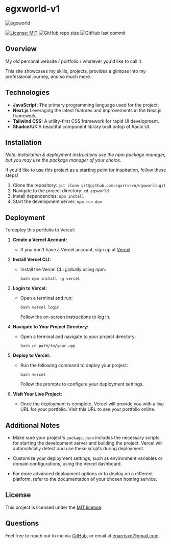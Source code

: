 # egxworld-v1

![egxworld](https://github.com/user-attachments/assets/2f8c6bc5-26e0-453f-ae48-e65ee38999eb)

[![License: MIT](https://img.shields.io/badge/License-MIT-yellow.svg)](https://opensource.org/licenses/MIT) ![GitHub repo size](https://img.shields.io/github/repo-size/egarrisxn/egxworld) ![GitHub last commit](https://img.shields.io/github/last-commit/egarrisxn/egxworld)

## Overview

My _old_ personal website / portfolio / whatever you'd like to call it.

This site showcases my skills, projects, provides a glimpse into my professional journey, and so much more.

## Technologies

- **JavaScript:** The primary programming language used for the project.
- **Next.js** Leveraging the latest features and improvements in the Next.js framework.
- **Tailwind CSS:** A utility-first CSS framework for rapid UI development.
- **Shadcn/UI:** A beautiful component library built ontop of Radix UI.

## Installation

_Note: installation & deployment instructions use the npm package manager, but you may use the package manager of your choice._

If you'd like to use this project as a starting point for inspiration, follow these steps!

1. Clone the repository: `git clone git@github.com:egarrisxn/egxworld.git`
2. Navigate to the project directory: `cd egxworld`
3. Install dependencies: `npm install`
4. Start the development server: `npm run dev`

## Deployment

To deploy this portfolio to Vercel:

1. **Create a Vercel Account:**

   - If you don't have a Vercel account, sign up at [Vercel](https://vercel.com/signup).

2. **Install Vercel CLI:**

   - Install the Vercel CLI globally using npm:
     ```
     bash npm install -g vercel
     ```

3. **Login to Vercel:**

   - Open a terminal and run:
     ```
     bash vercel login
     ```
     Follow the on-screen instructions to log in.

4. **Navigate to Your Project Directory:**

   - Open a terminal and navigate to your project directory:
     ```
     bash cd path/to/your-app
     ```

5. **Deploy to Vercel:**

   - Run the following command to deploy your project:
     ```
     bash vercel
     ```
     Follow the prompts to configure your deployment settings.

6. **Visit Your Live Project:**
   - Once the deployment is complete, Vercel will provide you with a live URL for your portfolio. Visit this URL to see your portfolio online.

## Additional Notes

- Make sure your project's `package.json` includes the necessary scripts for starting the development server and building the project. Vercel will automatically detect and use these scripts during deployment.

- Customize your deployment settings, such as environment variables or domain configurations, using the Vercel dashboard.

- For more advanced deployment options or to deploy on a different platform, refer to the documentation of your chosen hosting service.

## License

This project is licensed under the [MIT license](https://opensource.org/licenses/MIT).

## Questions

Feel free to reach out to me via [GitHub](https://github.com/EGARRISXN), or email at egarrisxn@gmail.com.
